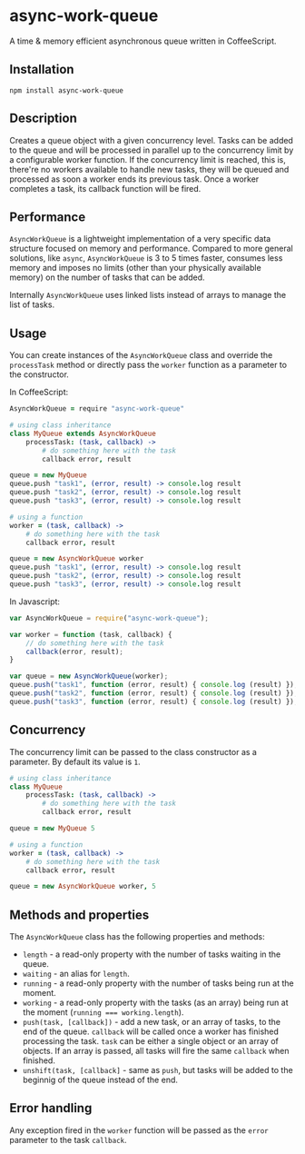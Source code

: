 # async-work-queue
A time &amp; memory efficient asynchronous queue written in CoffeeScript.

## Installation
```
npm install async-work-queue
```

## Description
Creates a queue object with a given concurrency level. Tasks can be added to the queue and will be processed in parallel up to the concurrency limit by a configurable worker function. If the concurrency limit is reached, this is, there're no workers available to handle new tasks, they will be queued and processed as soon a worker ends its previous task. Once a worker completes a task, its callback function will be fired.

## Performance
`AsyncWorkQueue` is a lightweight implementation of a very specific data structure focused on memory and performance. Compared to more general solutions, like `async`, `AsyncWorkQueue` is 3 to 5 times faster, consumes less memory and imposes no limits (other than your physically available memory) on the number of tasks that can be added.

Internally `AsyncWorkQueue` uses linked lists instead of arrays to manage the list of tasks.

## Usage
You can create instances of the `AsyncWorkQueue` class and override the `processTask` method or directly pass the `worker` function as a parameter to the constructor.

In CoffeeScript:
```coffeescript
AsyncWorkQueue = require "async-work-queue"

# using class inheritance
class MyQueue extends AsyncWorkQueue
    processTask: (task, callback) ->
        # do something here with the task
        callback error, result

queue = new MyQueue
queue.push "task1", (error, result) -> console.log result
queue.push "task2", (error, result) -> console.log result
queue.push "task3", (error, result) -> console.log result

# using a function 
worker = (task, callback) ->
    # do something here with the task
    callback error, result

queue = new AsyncWorkQueue worker
queue.push "task1", (error, result) -> console.log result
queue.push "task2", (error, result) -> console.log result
queue.push "task3", (error, result) -> console.log result
```

In Javascript:
```javascript
var AsyncWorkQueue = require("async-work-queue");

var worker = function (task, callback) {
    // do something here with the task
    callback(error, result);
}

var queue = new AsyncWorkQueue(worker);
queue.push("task1", function (error, result) { console.log (result) });
queue.push("task2", function (error, result) { console.log (result) });
queue.push("task3", function (error, result) { console.log (result) });
```

## Concurrency
The concurrency limit can be passed to the class constructor as a parameter. By default its value is `1`.

```coffeescript
# using class inheritance
class MyQueue
    processTask: (task, callback) ->
        # do something here with the task
        callback error, result

queue = new MyQueue 5

# using a function
worker = (task, callback) ->
    # do something here with the task
    callback error, result

queue = new AsyncWorkQueue worker, 5
```

## Methods and properties
The `AsyncWorkQueue` class has the following properties and methods:

* `length` - a read-only property with the number of tasks waiting in the queue.
* `waiting` - an alias for `length`.
* `running` - a read-only property with the number of tasks being run at the moment.
* `working` - a read-only property with the tasks (as an array) being run at the moment (`running === working.length`).
* `push(task, [callback])` - add a new task, or an array of tasks, to the end of the queue. `callback` will be called once a worker has finished processing the task. `task` can be either a single object or an array of objects. If an array is passed, all tasks will fire the same `callback` when finished.
* `unshift(task, [callback]` - same as `push`, but tasks will be added to the beginnig of the queue instead of the end.

## Error handling
Any exception fired in the `worker` function will be passed as the `error` parameter to the task `callback`.
